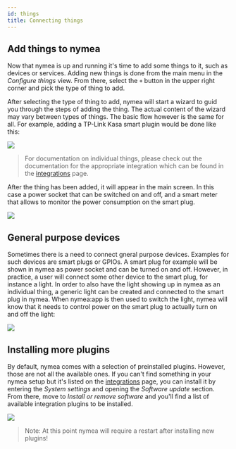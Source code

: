 ```yaml
---
id: things
title: Connecting things
---
```


## Add things to nymea

Now that nymea is up and running it's time to add some things to it, such as devices or services. Adding new things 
is done from the main menu in the *Configure things* view. From there, select the `+` button in the upper right 
corner and pick the type of thing to add.

After selecting the type of thing to add, nymea will start a wizard to guid you through the steps of adding the thing.
The actual content of the wizard may vary between types of things. The basic flow however is the same for all. For example, adding a TP-Link Kasa smart plugin would be done like this:

![](/img/documentation/users/connecting-things.gif)

> For documentation on individual things, please check out the documentation for the appropriate integration which can be found in the [integrations](/documentation/resources/integrations) page.


After the thing has been added, it will appear in the main screen. In this case a power socket that can be switched 
on and off, and a smart meter that allows to monitor the power consumption on the smart plug.

![](/img/documentation/users/controlling-things.gif)


## General purpose devices

Sometimes there is a need to connect gneral purpose devices. Examples for such devices are smart plugs or GPIOs. A smart plug for example
will be shown in nymea as power socket and can be turned on and off. However, in practice, a user will connect some other device to the
smart plug, for instance a light. In order to also have the light showing up in nymea as an individual thing, a generic light can be created
and connected to the smart plug in nymea. When nymea:app is then used to switch the light, nymea will know that it needs to control power
on the smart plug to actually turn on and off the light:

![](/img/documentation/users/generic-things.gif)


## Installing more plugins

By default, nymea comes with a selection of preinstalled plugins. However, those are not all the available ones. If you can't find something in your nymea setup but it's listed on the [integrations](/documentation/resources/integrations) page, you can install it by entering the *System settings* and opening the *Software update* section. From there, move to *Install or remove software* and you'll find a list of available integration plugins to be installed.

![](/img/documentation/users/installing-plugins.gif)

> Note: At this point nymea will require a restart after installing new plugins!
